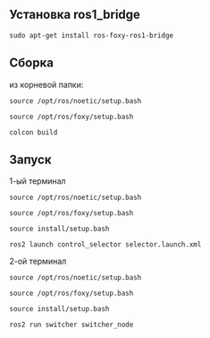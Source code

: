 ## Установка ros1_bridge

```sudo apt-get install ros-foxy-ros1-bridge```


## Сборка
из корневой папки:

```source /opt/ros/noetic/setup.bash```

```source /opt/ros/foxy/setup.bash```

```colcon build```

## Запуск

1-ый терминал

```source /opt/ros/noetic/setup.bash```

```source /opt/ros/foxy/setup.bash```

```source install/setup.bash```

```ros2 launch control_selector selector.launch.xml```

2-ой терминал

```source /opt/ros/noetic/setup.bash```

```source /opt/ros/foxy/setup.bash```

```source install/setup.bash```

```ros2 run switcher switcher_node```